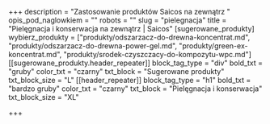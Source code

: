 +++
description = "Zastosowanie produktów Saicos na zewnątrz "
opis_pod_naglowkiem = ""
robots = ""
slug = "pielegnacja"
title = "Pielęgnacja i konserwacja na zewnątrz | Saicos"
[sugerowane_produkty]
wybierz_produkty = ["produkty/odszarzacz-do-drewna-koncentrat.md", "produkty/odszarzacz-do-drewna-power-gel.md", "produkty/green-ex-koncentrat.md", "produkty/srodek-czyszczacy-do-kompozytu-wpc.md"]
[[sugerowane_produkty.header_repeater]]
block_tag_type = "div"
bold_txt = "gruby"
color_txt = "czarny"
txt_block = "Sugerowane produkty"
txt_block_size = "L"
[[header_repeater]]
block_tag_type = "h1"
bold_txt = "bardzo gruby"
color_txt = "czarny"
txt_block = "Pielęgnacja i konserwacja"
txt_block_size = "XL"

+++
